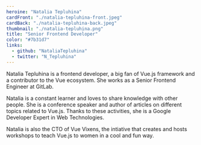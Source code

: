 ```yaml
---
heroine: "Natalia Tepluhina"
cardFront: "./natalia-tepluhina-front.jpeg"
cardBack: "./natalia-tepluhina-back.jpeg"
thumbnail: "./natalia-tepluhina.png"
title: "Senior Frontend Developer"
color: "#7b31d7"
links:
  - github: "NataliaTepluhina"
  - twitter: "N_Tepluhina"
---
```


Natalia Tepluhina is a frontend developer, a big fan of Vue.js framework and a contributor to the Vue ecosystem. She works as a Senior Frontend Engineer at GitLab.

Natalia is a constant learner and loves to share knowledge with other people. She is a conference speaker and author of articles on different topics related to Vue.js. Thanks to these activities, she is a Google Developer Expert in Web Technologies.

Natalia is also the CTO of Vue Vixens, the intiative that creates and hosts workshops to teach Vue.js to women in a cool and fun way.
